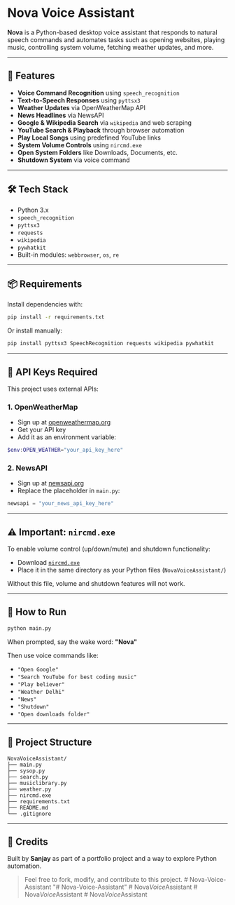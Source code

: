 # Nova Voice Assistant

**Nova** is a Python-based desktop voice assistant that responds to natural speech commands and automates tasks such as opening websites, playing music, controlling system volume, fetching weather updates, and more.

---

## 🚀 Features

- **Voice Command Recognition** using `speech_recognition`
- **Text-to-Speech Responses** using `pyttsx3`
- **Weather Updates** via OpenWeatherMap API
- **News Headlines** via NewsAPI
- **Google & Wikipedia Search** via `wikipedia` and web scraping
- **YouTube Search & Playback** through browser automation
- **Play Local Songs** using predefined YouTube links
- **System Volume Controls** using `nircmd.exe`
- **Open System Folders** like Downloads, Documents, etc.
- **Shutdown System** via voice command

---

## 🛠️ Tech Stack

- Python 3.x
- `speech_recognition`
- `pyttsx3`
- `requests`
- `wikipedia`
- `pywhatkit`
- Built-in modules: `webbrowser`, `os`, `re`

---

## 📦 Requirements

Install dependencies with:

```bash
pip install -r requirements.txt
````

Or install manually:

```bash
pip install pyttsx3 SpeechRecognition requests wikipedia pywhatkit
```

---

## 🔐 API Keys Required

This project uses external APIs:

### 1. OpenWeatherMap

* Sign up at [openweathermap.org](https://openweathermap.org/)
* Get your API key
* Add it as an environment variable:

```powershell
$env:OPEN_WEATHER="your_api_key_here"
```

### 2. NewsAPI

* Sign up at [newsapi.org](https://newsapi.org/)
* Replace the placeholder in `main.py`:

```python
newsapi = "your_news_api_key_here"
```

---

## ⚠️ Important: `nircmd.exe`

To enable volume control (up/down/mute) and shutdown functionality:

* Download [`nircmd.exe`](https://www.nirsoft.net/utils/nircmd.html)
* Place it in the same directory as your Python files (`NovaVoiceAssistant/`)

Without this file, volume and shutdown features will not work.

---

## 🧪 How to Run

```bash
python main.py
```

When prompted, say the wake word: **"Nova"**

Then use voice commands like:

* `"Open Google"`
* `"Search YouTube for best coding music"`
* `"Play believer"`
* `"Weather Delhi"`
* `"News"`
* `"Shutdown"`
* `"Open downloads folder"`

---

## 📁 Project Structure

```
NovaVoiceAssistant/
├── main.py
├── sysop.py
├── search.py
├── musiclibrary.py
├── weather.py
├── nircmd.exe
├── requirements.txt
├── README.md
└── .gitignore
```

---

## 🙌 Credits

Built by **Sanjay** as part of a portfolio project and a way to explore Python automation.

> Feel free to fork, modify, and contribute to this project.
#   N o v a - V o i c e - A s s i s t a n t  
 "# Nova-Voice-Assistant" 
#   N o v a _ V o i c e _ A s s i s t a n t  
 #   N o v a _ V o i c e _ A s s i s t a n t  
 #   N o v a _ V o i c e _ A s s i s t a n t  
 